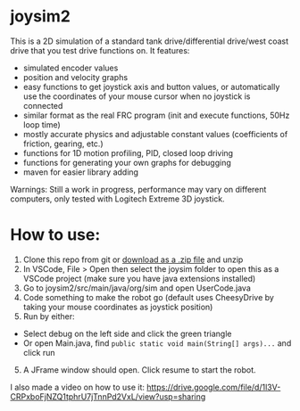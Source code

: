 # joysim2
This is a 2D simulation of a standard tank drive/differential drive/west coast drive that you test drive functions on. It features:
- simulated encoder values
- position and velocity graphs
- easy functions to get joystick axis and button values, or automatically use the coordinates of your mouse cursor when no joystick is connected
- similar format as the real FRC program (init and execute functions, 50Hz loop time)
- mostly accurate physics and adjustable constant values (coefficients of friction, gearing, etc.)
- functions for 1D motion profiling, PID, closed loop driving
- functions for generating your own graphs for debugging
- maven for easier library adding

Warnings:
Still a work in progress, performance may vary on different computers, only tested with Logitech Extreme 3D joystick.

# How to use:
1. Clone this repo from git or [download as a .zip file](https://github.com/qwertpas/joysim2/archive/master.zip) and unzip
2. In VSCode, File > Open then select the joysim folder to open this as a VSCode project (make sure you have java extensions installed)
2. Go to joysim2/src/main/java/org/sim and open UserCode.java
3. Code something to make the robot go (default uses CheesyDrive by taking your mouse coordinates as joystick position)
4. Run by either:
  - Select debug on the left side and click the green triangle
  - Or open Main.java, find ```public static void main(String[] args)...``` and click run
5. A JFrame window should open. Click resume to start the robot.

I also made a video on how to use it: https://drive.google.com/file/d/1l3V-CRPxboFjNZQ1tphrU7jTnnPd2VxL/view?usp=sharing

